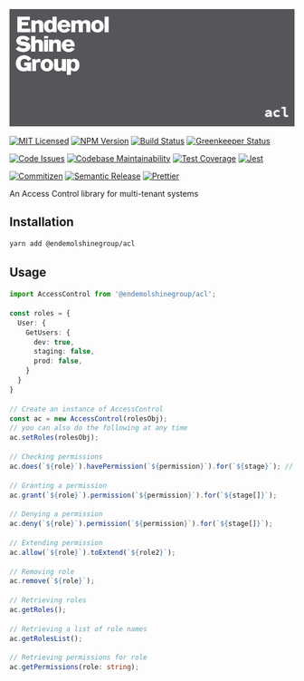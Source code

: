 ![Banner][icon-banner]

[![MIT Licensed][icon-license]][link-license]
[![NPM Version][icon-npm]][link-npm]
[![Build Status][icon-ci]][link-ci]
[![Greenkeeper Status][icon-greenkeeper]][link-greenkeeper]

[![Code Issues][icon-issues]][link-issues]
[![Codebase Maintainability][icon-maintainability]][link-maintainability]
[![Test Coverage][icon-coverage]][link-coverage]
[![Jest][icon-jest]][link-jest]

[![Commitizen][icon-commitizen]][link-commitizen]
[![Semantic Release][icon-semantic-release]][link-semantic-release]
[![Prettier][icon-prettier]][link-prettier]

An Access Control library for multi-tenant systems

## Installation

```bash
yarn add @endemolshinegroup/acl
```

## Usage

```typescript
import AccessControl from '@endemolshinegroup/acl';

const roles = {
  User: {
    GetUsers: {
      dev: true,
      staging: false,
      prod: false,
    }
  }
}

// Create an instance of AccessControl
const ac = new AccessControl(rolesObj);
// you can also do the following at any time
ac.setRoles(rolesObj);

// Checking permissions
ac.does(`${role}`).havePermission(`${permission}`).for(`${stage}`); // true

// Granting a permission
ac.grant(`${role}`).permission(`${permission}`).for(`${stage[]}`);

// Denying a permission
ac.deny(`${role}`).permission(`${permission}`).for(`${stage[]}`);

// Extending permission
ac.allow(`${role}`).toExtend(`${role2}`);

// Removing role
ac.remove(`${role}`);

// Retrieving roles
ac.getRoles();

// Retrieving a list of role names
ac.getRolesList();

// Retrieving permissions for role
ac.getPermissions(role: string);
```

[icon-banner]: docs/assets/banner.png

[icon-license]: https://img.shields.io/github/license/EndemolShineGroup/acl.svg?longCache=true&style=flat-square
[link-license]: LICENSE
[icon-npm]: https://img.shields.io/npm/v/@endemolshinegroup/acl.svg?longCache=true&style=flat-square
[link-npm]: https://www.npmjs.com/package/@endemolshinegroup/acl
[icon-ci]: https://img.shields.io/travis/com/EndemolShineGroup/acl.svg?longCache=true&style=flat-square
[link-ci]: https://travis-ci.com/EndemolShineGroup/acl
[icon-greenkeeper]: https://img.shields.io/badge/greenkeeper-enabled-brightgreen.svg?longCache=true&style=flat-square
[link-greenkeeper]: https://greenkeeper.io/

[icon-issues]: https://img.shields.io/codeclimate/issues/EndemolShineGroup/acl.svg?longCache=true&style=flat-square
[link-issues]: https://codeclimate.com/github/EndemolShineGroup/acl/issues
[icon-maintainability]: https://img.shields.io/codeclimate/maintainability/EndemolShineGroup/acl.svg?longCache=true&style=flat-square
[link-maintainability]: https://codeclimate.com/github/EndemolShineGroup/acl
[icon-coverage]: https://img.shields.io/codecov/c/github/EndemolShineGroup/acl/develop.svg?longCache=true&style=flat-square
[link-coverage]: https://codecov.io/gh/EndemolShineGroup/acl

[icon-jest]: https://img.shields.io/badge/tested_with-jest-99424f.svg?longCache=true&style=flat-square
[link-jest]: https://jestjs.io/

[icon-commitizen]: https://img.shields.io/badge/commitizen-friendly-brightgreen.svg?longCache=true&style=flat-square
[link-commitizen]: http://commitizen.github.io/cz-cli/
[icon-semantic-release]: https://img.shields.io/badge/%20%20%F0%9F%93%A6%F0%9F%9A%80-semantic--release-e10079.svg?longCache=true&style=flat-square
[link-semantic-release]: https://semantic-release.gitbooks.io/semantic-release/
[icon-prettier]: https://img.shields.io/badge/code_style-prettier-ff69b4.svg?longCache=true&style=flat-square
[link-prettier]: https://prettier.io/
